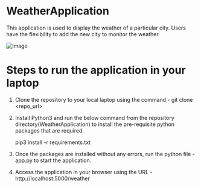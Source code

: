 # WeatherApplication

This application is used to display the weather of a particular city. Users have the flexibility to add the new city to monitor the weather.

![image](https://user-images.githubusercontent.com/85877860/176993301-56c993cf-bbc5-4cc1-acaf-84dcc72e3e37.png)


# Steps to run the application in your laptop
1. Clone the repository to your local laptop using the command - git clone <repo_url>
2. Install Python3 and run the below command from the repository directory(WeatherApplication) to install the pre-requisite python packages that are required.
  
    pip3 install -r requirements.txt
  
3. Once the packages are installed without any errors, run the python file - app.py to start the application.
4. Access the application in your browser using the URL - http://localhost:5000/weather
